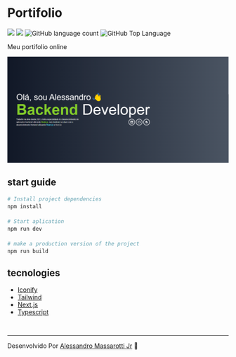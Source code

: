 # Portifolio

<p>
  <img src="https://img.shields.io/badge/made%20by-Alessandro%20Massarotti%20Jr-232323?style=flat-square">
   <img src="https://img.shields.io/badge/Node.js-20.3.1-232323?style=flat-square">
  <img alt="GitHub language count" src="https://img.shields.io/github/languages/count/alessandro-massarotti-Jr/Portifolio?color=232323&style=flat-square">
  <img alt="GitHub Top Language" src="https://img.shields.io/github/languages/top/alessandro-massarotti-Jr/Portifolio?color=232323&style=flat-square">
</p>

Meu portifolio online

<img src="./screenshot.png" alt="ScreenShot"/>

## start guide

```bash
# Install project dependencies
npm install

# Start aplication
npm run dev 

# make a production version of the project
npm run build 
```

## tecnologies

 - [Iconify](https://iconify.design/)
 - [Tailwind](https://tailwindcss.com/)
 - [Next.js](https://nextjs.org/)
 - [Typescript](https://www.typescriptlang.org/)

<br>

---

Desenvolvido Por [Alessandro Massarotti Jr](https://github.com/alessandro-massarotti-jr) 🤖
